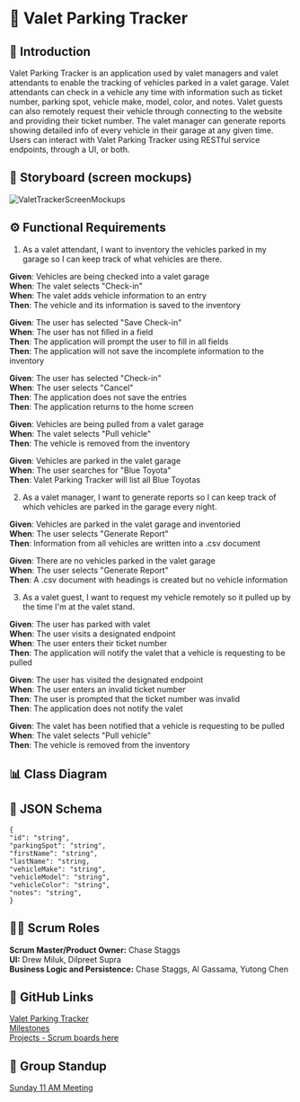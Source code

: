 # 🚗 Valet Parking Tracker

## 📝 Introduction

Valet Parking Tracker is an application used by valet managers and valet attendants to enable the tracking of vehicles parked in a valet garage. Valet attendants can check in a vehicle any time with information such as ticket number, parking spot, vehicle make, model, color, and notes. Valet guests can also remotely request their vehicle through connecting to the website and providing their ticket number.
The valet manager can generate reports showing detailed info of every vehicle in their garage at any given time.  
Users can interact with Valet Parking Tracker using RESTful service endpoints, through a UI, or both.

## 🎨 Storyboard (screen mockups)
![ValetTrackerScreenMockups](https://github.com/user-attachments/assets/e35c5264-a649-43ff-a08b-16d9d8e4c7d2)
## ⚙️ Functional Requirements

1. As a valet attendant, I want to inventory the vehicles parked in my garage so I can keep track of what vehicles are there.

**Given**: Vehicles are being checked into a valet garage  
**When**: The valet selects "Check-in"  
**When**: The valet adds vehicle information to an entry  
**Then**: The vehicle and its information is saved to the inventory  

**Given**: The user has selected "Save Check-in"  
**When**: The user has not filled in a field  
**Then**: The application will prompt the user to fill in all fields  
**Then**: The application will not save the incomplete information to the inventory  

**Given**: The user has selected "Check-in"  
**When**: The user selects "Cancel"  
**Then**: The application does not save the entries  
**Then**: The application returns to the home screen 

**Given**: Vehicles are being pulled from a valet garage  
**When**: The valet selects "Pull vehicle"  
**Then**: The vehicle is removed from the inventory  

**Given**: Vehicles are parked in the valet garage  
**When**: The user searches for "Blue Toyota"  
**Then**: Valet Parking Tracker will list all Blue Toyotas  
 
2. As a valet manager, I want to generate reports so I can keep track of which vehicles are parked in the garage every night.  

**Given**: Vehicles are parked in the valet garage and inventoried  
**When**: The user selects "Generate Report"  
**Then**: Information from all vehicles are written into a .csv document  

**Given**: There are no vehicles parked in the valet garage  
**When**: The user selects "Generate Report"  
**Then**: A .csv document with headings is created but no vehicle information  

3. As a valet guest, I want to request my vehicle remotely so it pulled up by the time I'm at the valet stand. 

**Given**: The user has parked with valet  
**When**: The user visits a designated endpoint  
**When**: The user enters their ticket number  
**Then**: The application will notify the valet that a vehicle is requesting to be pulled  

**Given**: The user has visited the designated endpoint  
**When**: The user enters an invalid ticket number  
**Then**: The user is prompted that the ticket number was invalid  
**Then**: The application does not notify the valet  

**Given**: The valet has been notified that a vehicle is requesting to be pulled  
**When**: The valet selects "Pull vehicle"  
**Then**: The vehicle is removed from the inventory

## 📊 Class Diagram

## 🧾 JSON Schema

```
{  
"id": "string",  
"parkingSpot": "string",
"firstName": "string",
"lastName": "string,
"vehicleMake": "string",  
"vehicleModel": "string",  
"vehicleColor": "string",  
"notes": "string",  
}
```

## 🧑‍💼 Scrum Roles

**Scrum Master/Product Owner:** Chase Staggs  
**UI:** Drew Miluk, Dilpreet Supra  
**Business Logic and Persistence:**  Chase Staggs, Al Gassama, Yutong Chen  

## 🔗 GitHub Links

[Valet Parking Tracker](https://github.com/whsiq/ValetParkingTracker)  
[Milestones](https://github.com/whsiq/ValetParkingTracker/milestones)  
[Projects - Scrum boards here](https://github.com/whsiq/ValetParkingTracker/projects?query=is%3Aopen)  

## 📅 Group Standup

[Sunday 11 AM Meeting](https://teams.microsoft.com/l/meetup-join/19%3ameeting_MWM1ZGNjMjItNzMxMy00ODhjLTkzMTYtMmNmMWRlZmQ2M2Y4%40thread.v2/0?context=%7b%22Tid%22%3a%22f5222e6c-5fc6-48eb-8f03-73db18203b63%22%2c%22Oid%22%3a%221ebcc31f-9695-44be-8146-6f4a36582b82%22%7d)
